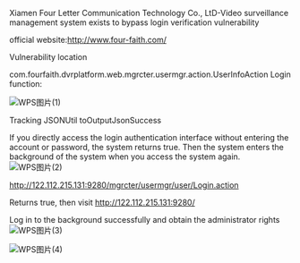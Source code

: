 Xiamen Four Letter Communication Technology Co., LtD-Video surveillance management system exists to bypass login verification vulnerability

official website:http://www.four-faith.com/

Vulnerability location

com.fourfaith.dvrplatform.web.mgrcter.usermgr.action.UserInfoAction
Login function:


![WPS图片(1)](https://github.com/GUIqizsq/cve/assets/139303407/35dd186c-d637-4a63-950b-1cf8930f9047)

Tracking JSONUtil toOutputJsonSuccess

If you directly access the login authentication interface without entering the account or password, the system returns true. Then the system enters the background of the system when you access the system again.
![WPS图片(2)](https://github.com/GUIqizsq/cve/assets/139303407/c8f89355-1d5a-4835-ab48-3a05db89c191)

http://122.112.215.131:9280/mgrcter/usermgr/user/Login.action

Returns true, then visit http://122.112.215.131:9280/

Log in to the background successfully and obtain the administrator rights
![WPS图片(3)](https://github.com/GUIqizsq/cve/assets/139303407/8f0f515c-c497-4d3c-990f-9a8de9f3db06)

![WPS图片(4)](https://github.com/GUIqizsq/cve/assets/139303407/e763a76c-6086-4464-ad1e-be5ae9922980)
